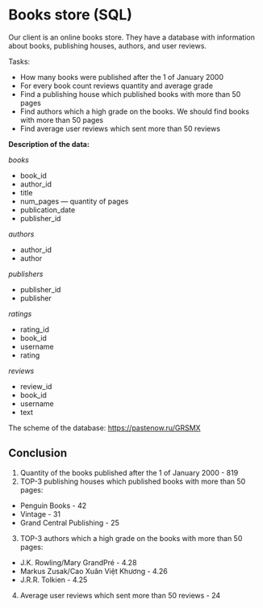 # Books store (SQL)

Our client is an online books store. They have a database with information about books, publishing houses, authors, and user reviews.

Tasks:
- How many books were published after the 1 of January 2000
- For every book count reviews quantity and average grade
- Find a publishing house which published books with more than 50 pages
- Find authors which a high grade on the books. We should find books with more than 50 pages
- Find average user reviews which sent more than 50 reviews

**Description of the data:**

 *books*
- book_id 
- author_id
- title 
- num_pages — quantity of pages
- publication_date 
- publisher_id

*authors*
- author_id 
- author 

*publishers*
- publisher_id 
- publisher 

*ratings*
- rating_id 
- book_id 
- username 
- rating 

*reviews*
- review_id 
- book_id 
- username 
- text 

The scheme of the database: https://pastenow.ru/GRSMX




## Conclusion

1. Quantity of the books published after the 1 of January 2000 - 819
2. TOP-3 publishing houses which published  books with more than 50 pages:
 * Penguin Books - 42
 * Vintage - 31
 * Grand Central Publishing - 25
3. TOP-3 authors which a high grade on the books with more than 50 pages:
 * J.K. Rowling/Mary GrandPré	 - 4.28
 * Markus Zusak/Cao Xuân Việt Khương - 4.26
 * J.R.R. Tolkien - 4.25
4. Average user reviews which sent more than 50 reviews - 24
